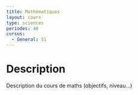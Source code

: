 ```yaml
---
title: Mathématiques
layout: cours
type: sciences
periodes: 40
cursus:
  - General: S1
---
```


# Description

Description du cours de maths (objectifs, niveau...)
